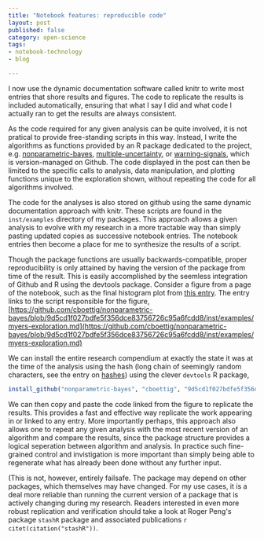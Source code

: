 ```yaml
---
title: "Notebook features: reproducible code"
layout: post
published: false
category: open-science
tags: 
- notebook-technology
- blog

---
```


I now use the dynamic documentation software
called knitr to write most entries that shore results and figures. The
code to replicate the results is included automatically, ensuring that
what I say I did and what code I actually ran to get the results are
always consistent.  

As the code required for any given analysis can be quite involved, it 
is not pratical to provide free-standing scripts in this way.  Instead,
I write the algorithms as functions provided by an R package dedicated 
to the project, e.g. [nonparametric-bayes](http://github.com/cboettig/nonparametric-bayes), [multiple-uncertainty](http://github.com/cboettig/multiple_uncertainty),
or [warning-signals](http://github.com/cboettig/earlywarning), which is version-managed on Github.  The code 
displayed in the post can then be limited to the specific calls to 
analysis, data manipulation, and plotting functions unique to the 
exploration shown, without repeating the code for all algorithms involved.

The code for the analyses is also stored on github using the same 
dynamic documentation approach with knitr.  These scripts are found
in the `inst/examples` directory of my packages.  This approach allows
a given analysis to evolve with my research in a more tractable way than
simply pasting updated copies as successive notebook entries.  The
notebook entries then become a place for me to synthesize the results
of a script.  


Though the package functions are usually backwards-compatible, proper 
reproducibility is only attained by having the version of the package 
from time of the result.  This is easily accomplished by the seemless
integration of Github and R using the devtools package. Consider a figure
from a page of the notebook, such as the final histogram plot from [this entry](http://www.carlboettiger.info/2012/12/20/results-comparing-gp-to-parametric.html).  The entry links to the script responsible for the figure,
[https://github.com/cboettig/nonparametric-bayes/blob/9d5cd1f027bdfe5f356dce83756726c95a6fcdd8/inst/examples/myers-exploration.md](https://github.com/cboettig/nonparametric-bayes/blob/9d5cd1f027bdfe5f356dce83756726c95a6fcdd8/inst/examples/myers-exploration.md)

We can install the entire research compendium at exactly the state it was at 
the time of the analysis using the hash (long chain of seemingly random characters, 
see the entry on [hashes]()) using the clever `devtools` R package,

```r
install_github("nonparametric-bayes", "cboettig", "9d5cd1f027bdfe5f356dce83756726c95a6fcdd8") 
```

We can then copy and paste the code linked from the figure to replicate
the results.  This provides a fast and effective way replicate the
work appearing in or linked to any entry.  More importantly perhaps,
this approach also allows one to repeat any given analysis with the most
recent version of an algorithm and compare the results, since the package
structure provides a logical seperation between algorithm and analysis.
In practice such fine-grained control and invistigation is more important
than simply being able to regenerate what has already been done without
any further input.

(This is not, however, entirely failsafe. The package may depend on
other packages, which themselves may have changed.  For my use cases, it
is a deal more reliable than running the current version of a package
that is actively changing during my research.  Readers interested
in even more robust replication and verification should take a look
at Roger Peng's package `stashR` package and associated publications
`r citet(citation("stashR"))`.




